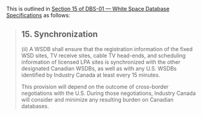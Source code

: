 This is outlined in [Section 15 of DBS-01 — White Space Database Specifications](http://www.ic.gc.ca/eic/site/smt-gst.nsf/eng/sf10928.html#s15) as follows:

> ## 15. Synchronization
>
> \(ii\) A WSDB shall ensure that the registration information of the fixed WSD sites, TV receive sites, cable TV head-ends, and scheduling information of licensed LPA sites is synchronized with the other designated Canadian WSDBs, as well as with any U.S. WSDBs identified by Industry Canada at least every 15 minutes.
>
> This provision will depend on the outcome of cross-border negotiations with the U.S. During those negotiations, Industry Canada will consider and minimize any resulting burden on Canadian databases.



